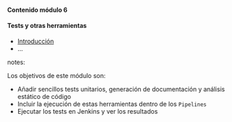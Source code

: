 #### Contenido módulo 6

#### Tests y otras herramientas

* [Introducción](/#introduction)
* ...
 
notes:

Los objetivos de este módulo son:

* Añadir sencillos tests unitarios, generación de documentación y análisis estático de código
* Incluir la ejecución de estas herramientas dentro de los `Pipelines`
* Ejecutar los tests en Jenkins y ver los resultados
